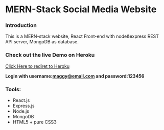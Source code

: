 # MERN-Stack Social Media Website

### Introduction
This is a MERN-stack website, React Front-end with node&express REST API server, MongoDB as database.

### Check out the live Demo on Heroku

[Click Here to rediret to Heroku](https://mern-feetbook.herokuapp.com/)

**Login with username:maggy@email.com and password:123456**

### Tools:
- React.js
- Express.js
- Node.js
- MongoDB
- HTML5 + pure CSS3

